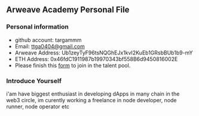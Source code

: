 ## Arweave Academy Personal File

### Personal information

- github account: targammm
- Email: ttga0404@gmail.com
- Arweave Address: Ub1zeyTyF96tsNQGhEJx1kvI2KuEb1GRsbBUb1b9-mY
- ETH Address: 0x46fdC1911987b19970343bf558B6d9450816002E
- Please finish this [form](https://docs.google.com/forms/d/e/1FAIpQLSfWA5fIIcBgmRppm3jNz5vmf9Mai_QMVil-2pO4r7YKn_Zhtw/viewform?usp=sf_link) to join in the talent pool.

### Introduce Yourself
 i'am have biggest enthusiast in developing dApps in many chain in the web3 circle, im curently working a freelance in node developer, node runner, node operator etc
